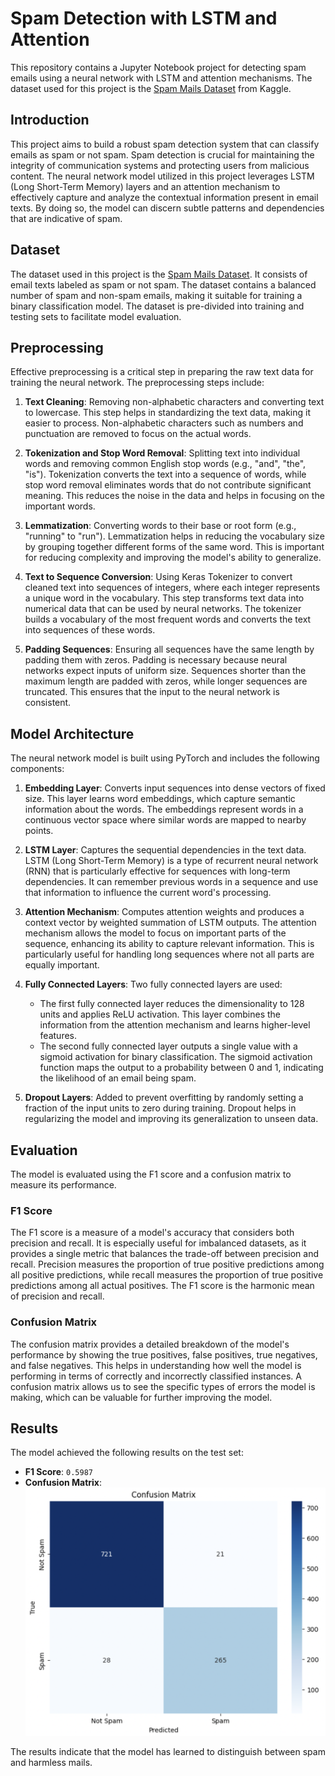# Spam Detection with LSTM and Attention

This repository contains a Jupyter Notebook project for detecting spam emails using a neural network with LSTM and attention mechanisms. The dataset used for this project is the [Spam Mails Dataset](https://www.kaggle.com/datasets/venky73/spam-mails-dataset) from Kaggle.

## Introduction

This project aims to build a robust spam detection system that can classify emails as spam or not spam. Spam detection is crucial for maintaining the integrity of communication systems and protecting users from malicious content. The neural network model utilized in this project leverages LSTM (Long Short-Term Memory) layers and an attention mechanism to effectively capture and analyze the contextual information present in email texts. By doing so, the model can discern subtle patterns and dependencies that are indicative of spam.

## Dataset

The dataset used in this project is the [Spam Mails Dataset](https://www.kaggle.com/datasets/venky73/spam-mails-dataset). It consists of email texts labeled as spam or not spam. The dataset contains a balanced number of spam and non-spam emails, making it suitable for training a binary classification model. The dataset is pre-divided into training and testing sets to facilitate model evaluation.

## Preprocessing

Effective preprocessing is a critical step in preparing the raw text data for training the neural network. The preprocessing steps include:

1. **Text Cleaning**: Removing non-alphabetic characters and converting text to lowercase. This step helps in standardizing the text data, making it easier to process. Non-alphabetic characters such as numbers and punctuation are removed to focus on the actual words.

2. **Tokenization and Stop Word Removal**: Splitting text into individual words and removing common English stop words (e.g., "and", "the", "is"). Tokenization converts the text into a sequence of words, while stop word removal eliminates words that do not contribute significant meaning. This reduces the noise in the data and helps in focusing on the important words.

3. **Lemmatization**: Converting words to their base or root form (e.g., "running" to "run"). Lemmatization helps in reducing the vocabulary size by grouping together different forms of the same word. This is important for reducing complexity and improving the model's ability to generalize.

4. **Text to Sequence Conversion**: Using Keras Tokenizer to convert cleaned text into sequences of integers, where each integer represents a unique word in the vocabulary. This step transforms text data into numerical data that can be used by neural networks. The tokenizer builds a vocabulary of the most frequent words and converts the text into sequences of these words.

5. **Padding Sequences**: Ensuring all sequences have the same length by padding them with zeros. Padding is necessary because neural networks expect inputs of uniform size. Sequences shorter than the maximum length are padded with zeros, while longer sequences are truncated. This ensures that the input to the neural network is consistent.

## Model Architecture

The neural network model is built using PyTorch and includes the following components:

1. **Embedding Layer**: Converts input sequences into dense vectors of fixed size. This layer learns word embeddings, which capture semantic information about the words. The embeddings represent words in a continuous vector space where similar words are mapped to nearby points.

2. **LSTM Layer**: Captures the sequential dependencies in the text data. LSTM (Long Short-Term Memory) is a type of recurrent neural network (RNN) that is particularly effective for sequences with long-term dependencies. It can remember previous words in a sequence and use that information to influence the current word's processing.

3. **Attention Mechanism**: Computes attention weights and produces a context vector by weighted summation of LSTM outputs. The attention mechanism allows the model to focus on important parts of the sequence, enhancing its ability to capture relevant information. This is particularly useful for handling long sequences where not all parts are equally important.

4. **Fully Connected Layers**: Two fully connected layers are used:
   - The first fully connected layer reduces the dimensionality to 128 units and applies ReLU activation. This layer combines the information from the attention mechanism and learns higher-level features.
   - The second fully connected layer outputs a single value with a sigmoid activation for binary classification. The sigmoid activation function maps the output to a probability between 0 and 1, indicating the likelihood of an email being spam.

5. **Dropout Layers**: Added to prevent overfitting by randomly setting a fraction of the input units to zero during training. Dropout helps in regularizing the model and improving its generalization to unseen data.

## Evaluation

The model is evaluated using the F1 score and a confusion matrix to measure its performance.

### F1 Score

The F1 score is a measure of a model's accuracy that considers both precision and recall. It is especially useful for imbalanced datasets, as it provides a single metric that balances the trade-off between precision and recall. Precision measures the proportion of true positive predictions among all positive predictions, while recall measures the proportion of true positive predictions among all actual positives. The F1 score is the harmonic mean of precision and recall.

### Confusion Matrix

The confusion matrix provides a detailed breakdown of the model's performance by showing the true positives, false positives, true negatives, and false negatives. This helps in understanding how well the model is performing in terms of correctly and incorrectly classified instances. A confusion matrix allows us to see the specific types of errors the model is making, which can be valuable for further improving the model.

## Results

The model achieved the following results on the test set:

- **F1 Score**: `0.5987`
- **Confusion Matrix**:
  ![Confusion Matrix](plot.png)

The results indicate that the model has learned to distinguish between spam and harmless mails.
